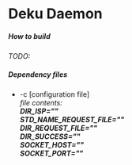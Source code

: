 <h1>Deku Daemon</h1>
<h5>How to build</h5>
<i>TODO:</i>
<h5>Dependency files</h5>
<ul>
<li>-c [configuration file]</li>
<i>file contents:</i><br>
<i><b>DIR_ISP=""</b></i><br>
<i><b>STD_NAME_REQUEST_FILE=""</b></i><br>
<i><b>DIR_REQUEST_FILE=""</b></i><br>
<i><b>DIR_SUCCESS=""</b></i><br>
<i><b>SOCKET_HOST=""</b></i><br>
<i><b>SOCKET_PORT=""</b></i><br>
<ul>
